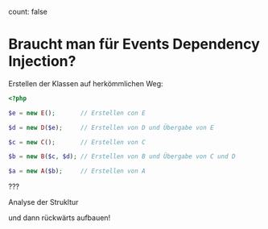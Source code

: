count: false

# Braucht man für Events Dependency Injection?


Erstellen der Klassen auf herkömmlichen Weg:

```php
<?php

$e = new E();       // Erstellen con E

$d = new D($e);     // Erstellen von D und Übergabe von E

$c = new C();       // Erstellen von C

$b = new B($c, $d); // Erstellen von B und Übergabe von C und D

$a = new A($b);     // Erstellen von A

```

???

Analyse der Strukltur 

und dann rückwärts aufbauen!